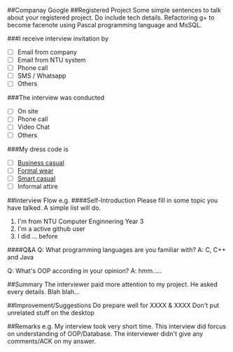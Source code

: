 ##Companay
Google
##Registered Project
Some simple sentences to talk about your registered project.
Do include tech details.
Refactoring g+ to become facenote using Pascal programming language and MsSQL.

###I receive interview invitation by
- [ ] Email from company
- [ ] Email from NTU system
- [ ] Phone call
- [ ] SMS / Whatsapp
- [ ] Others

###The interview was conducted
- [ ] On site
- [ ] Phone call
- [ ] Video Chat
- [ ] Others

###My dress code is
- [ ] [Business casual](https://www.google.com.sg/search?client=ubuntu-browser&es_sm=122&tbm=isch&q=Business+Casual&spell=1&sa=X&ei=5j0hVLeAFcu58gWwuoGQAQ&ved=0CBkQvwUoAA)
- [ ] [Formal wear](https://www.google.com.sg/search?client=ubuntu-browser&es_sm=122&tbm=isch&q=Business+Casual&spell=1&sa=X&ei=5j0hVLeAFcu58gWwuoGQAQ&ved=0CBkQvwUoAA#tbm=isch&q=Formal+wear)
- [ ] [Smart casual](https://www.google.com.sg/search?q=Semi-formal&client=ubuntu-browser&es_sm=122&source=lnms&tbm=isch&sa=X&ei=rEAhVKqEOcil8AWKhYLoBA&ved=0CAgQ_AUoAQ&biw=1242&bih=599&dpr=1.1#tbm=isch&q=smart+casual+attire)
- [ ] Informal attire

##Interview Flow
e.g.
####Self-Introduction
Please fill in some topic you have talked. A simple list will do.
1. I'm from NTU Computer Enginnering Year 3
2. I'm a active github user
3. I did ... before

####Q&A
Q: What programming languages are you familiar with?
A: C, C++ and Java

Q: What's OOP according in your opinion?
A: hmm.....

##Summary
The interviewer paid more attention to my project. He asked every details. Blah blah...

##Improvement/Suggestions
Do prepare well for XXXX & XXXX
Don't put unrelated stuff on the desktop

##Remarks
e.g.
My interview took very short time.
This interview did forcus on understanding of OOP/Database.
The interviewer didn't give any comments/ACK on my answer.